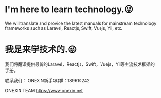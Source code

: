 # I'm here to learn technology.😜
We will translate and provide the latest manuals for mainstream technology frameworks such as Laravel, Reactjs, Swift, Vuejs, Yii, etc.

# 我是来学技术的.😜
我们将翻译提供最新的Laravel，Reactjs，Swift，Vuejs，Yii等主流技术框架的手册。


联系我们：
ONEXIN新手QQ群：189610242

ONEXIN TEAM
https://www.onexin.net
